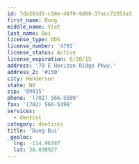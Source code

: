 ```yaml
---
id: 7da281d1-c58e-48f0-9d08-37acc72353a3
first_name: Dung
middle_name: Viet
last_name: Bui
license_type: DDS
license_number: '4701'
license_status: Active
license_expiration: 6/30/15
address: '70 E Horizon Ridge Pkwy.'
address_2: '#150'
city: Henderson
state: NV
zip: '89015'
phone: '(702) 566-5509'
fax: '(702) 566-5198'
services:
  - dentist
category: dentists
title: 'Dung Bui'
_geoloc:
  lng: -114.96787
  lat: 36.030927
---
```

